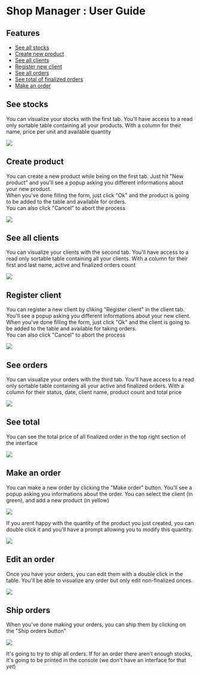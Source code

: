 # Shop Manager : User Guide

## Features

- [See all stocks](#see-stocks)
- [Create new product](#create-product)
- [See all clients](#see-clients)
- [Register new client](#register-client)
- [See all orders](#see-orders)
- [See total of finalized orders](#see-total)
- [Make an order](#make-an-order)

## See stocks

You can visualize your stocks with the first tab. You'll have access to a read only sortable table containing all your products. With a column for their name, price per unit and available quantity  

![](resources/see-stocks.png)

## Create product

You can create a new product while being on the first tab. Just hit "New product" and you'll see a popup asking you different informations about your new product.  
When you've done filling the form, just click "Ok" and the product is going to be added to the table and available for orders.  
You can also click "Cancel" to abort the process  

![](resources/create-product.png)

## See all clients

You can visualize your clients with the second tab. You'll have access to a read only sortable table containing all your clients. With a column for their first and last name, active and finalized orders count  

![](resources/see-clients.png)

## Register client

You can register a new client by cliking "Register client" in the client tab. You'll see a popup asking you different informations about your new client.  
When you've done filling the form, just click "Ok" and the client is going to be added to the table and available for taking orders.  
You can also click "Cancel" to abort the process  

![](resources/register-client.png)

## See orders

You can visualize your orders with the third tab. You'll have access to a read only sortable table containing all your active and finalized orders. With a column for their status, date, client name, product count and total price  

![](resources/see-orders.png)

## See total

You can see the total price of all finalized order in the top right section of the interface

![](resources/see-total.png)

## Make an order

You can make a new order by clicking the "Make order" button. You'll see a popup asking you informations about the order. You can select the client (in green), and add a new product (in yellow)

![](resources/make-order.png)  

If you arent happy with the quantity of the product you just created, you can double click it and you'll have a prompt allowing you to modify this quantity.  

![](resources/make-order-edit.png)

## Edit an order

Once you have your orders, you can edit them with a double click in the table. You'll be able to visualize any order but only edit non-finalized onces.  

![](resources/edit-order.png)

## Ship orders

When you've done making your orders, you can ship them by clicking on the "Ship orders button"  

![](resources/ship-orders.png)

It's going to try to ship all orders. If for an order there aren't enough stocks, it's going to be printed in the console (we don't have an interface for that *yet*)